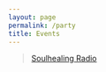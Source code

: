 ```yaml
---
layout: page
permalink: /party
title: Events
---
```


<div id="fb-root"></div>
<script>(function(d, s, id) {
  var js, fjs = d.getElementsByTagName(s)[0];
  if (d.getElementById(id)) return;
  js = d.createElement(s); js.id = id;
  js.src = "//connect.facebook.net/de_DE/sdk.js#xfbml=1&version=v2.5&appId=447398061946660";
  fjs.parentNode.insertBefore(js, fjs);
}(document, 'script', 'facebook-jssdk'));</script>

<div style="width: 500px; margin: 0 auto;">
<div class="fb-page" data-href="https://www.facebook.com/soulhealingradio/" data-tabs="events" data-width="500" data-small-header="false" data-adapt-container-width="false" data-hide-cover="false" data-show-facepile="false"><div class="fb-xfbml-parse-ignore"><blockquote cite="https://www.facebook.com/soulhealingradio/"><a href="https://www.facebook.com/soulhealingradio/">Soulhealing Radio</a></blockquote></div></div>
</div>
<div style="height:40px; width=100%;"></div>
